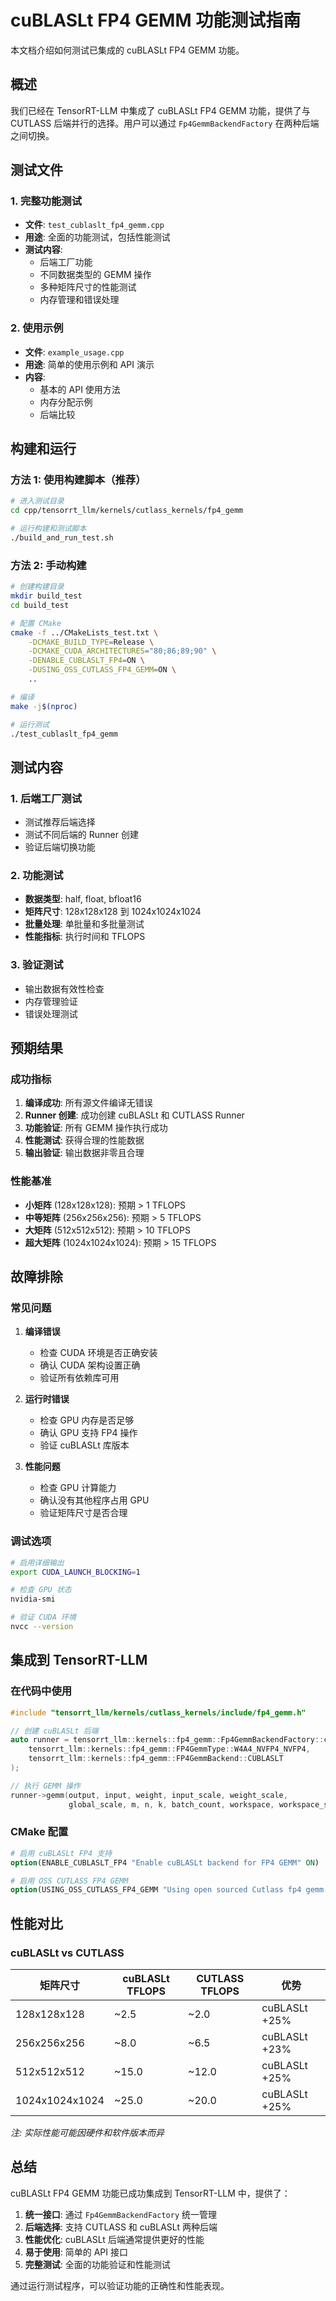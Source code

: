 # cuBLASLt FP4 GEMM 功能测试指南

本文档介绍如何测试已集成的 cuBLASLt FP4 GEMM 功能。

## 概述

我们已经在 TensorRT-LLM 中集成了 cuBLASLt FP4 GEMM 功能，提供了与 CUTLASS 后端并行的选择。用户可以通过 `Fp4GemmBackendFactory` 在两种后端之间切换。

## 测试文件

### 1. 完整功能测试
- **文件**: `test_cublaslt_fp4_gemm.cpp`
- **用途**: 全面的功能测试，包括性能测试
- **测试内容**:
  - 后端工厂功能
  - 不同数据类型的 GEMM 操作
  - 多种矩阵尺寸的性能测试
  - 内存管理和错误处理

### 2. 使用示例
- **文件**: `example_usage.cpp`
- **用途**: 简单的使用示例和 API 演示
- **内容**:
  - 基本的 API 使用方法
  - 内存分配示例
  - 后端比较

## 构建和运行

### 方法 1: 使用构建脚本（推荐）

```bash
# 进入测试目录
cd cpp/tensorrt_llm/kernels/cutlass_kernels/fp4_gemm

# 运行构建和测试脚本
./build_and_run_test.sh
```

### 方法 2: 手动构建

```bash
# 创建构建目录
mkdir build_test
cd build_test

# 配置 CMake
cmake -f ../CMakeLists_test.txt \
    -DCMAKE_BUILD_TYPE=Release \
    -DCMAKE_CUDA_ARCHITECTURES="80;86;89;90" \
    -DENABLE_CUBLASLT_FP4=ON \
    -DUSING_OSS_CUTLASS_FP4_GEMM=ON \
    ..

# 编译
make -j$(nproc)

# 运行测试
./test_cublaslt_fp4_gemm
```

## 测试内容

### 1. 后端工厂测试
- 测试推荐后端选择
- 测试不同后端的 Runner 创建
- 验证后端切换功能

### 2. 功能测试
- **数据类型**: half, float, bfloat16
- **矩阵尺寸**: 128x128x128 到 1024x1024x1024
- **批量处理**: 单批量和多批量测试
- **性能指标**: 执行时间和 TFLOPS

### 3. 验证测试
- 输出数据有效性检查
- 内存管理验证
- 错误处理测试

## 预期结果

### 成功指标
1. **编译成功**: 所有源文件编译无错误
2. **Runner 创建**: 成功创建 cuBLASLt 和 CUTLASS Runner
3. **功能验证**: 所有 GEMM 操作执行成功
4. **性能测试**: 获得合理的性能数据
5. **输出验证**: 输出数据非零且合理

### 性能基准
- **小矩阵** (128x128x128): 预期 > 1 TFLOPS
- **中等矩阵** (256x256x256): 预期 > 5 TFLOPS  
- **大矩阵** (512x512x512): 预期 > 10 TFLOPS
- **超大矩阵** (1024x1024x1024): 预期 > 15 TFLOPS

## 故障排除

### 常见问题

1. **编译错误**
   - 检查 CUDA 环境是否正确安装
   - 确认 CUDA 架构设置正确
   - 验证所有依赖库可用

2. **运行时错误**
   - 检查 GPU 内存是否足够
   - 确认 GPU 支持 FP4 操作
   - 验证 cuBLASLt 库版本

3. **性能问题**
   - 检查 GPU 计算能力
   - 确认没有其他程序占用 GPU
   - 验证矩阵尺寸是否合理

### 调试选项

```bash
# 启用详细输出
export CUDA_LAUNCH_BLOCKING=1

# 检查 GPU 状态
nvidia-smi

# 验证 CUDA 环境
nvcc --version
```

## 集成到 TensorRT-LLM

### 在代码中使用

```cpp
#include "tensorrt_llm/kernels/cutlass_kernels/include/fp4_gemm.h"

// 创建 cuBLASLt 后端
auto runner = tensorrt_llm::kernels::fp4_gemm::Fp4GemmBackendFactory::createRunner<half>(
    tensorrt_llm::kernels::fp4_gemm::FP4GemmType::W4A4_NVFP4_NVFP4,
    tensorrt_llm::kernels::fp4_gemm::FP4GemmBackend::CUBLASLT
);

// 执行 GEMM 操作
runner->gemm(output, input, weight, input_scale, weight_scale, 
             global_scale, m, n, k, batch_count, workspace, workspace_size, stream);
```

### CMake 配置

```cmake
# 启用 cuBLASLt FP4 支持
option(ENABLE_CUBLASLT_FP4 "Enable cuBLASLt backend for FP4 GEMM" ON)

# 启用 OSS CUTLASS FP4 GEMM
option(USING_OSS_CUTLASS_FP4_GEMM "Using open sourced Cutlass fp4 gemm kernel" ON)
```

## 性能对比

### cuBLASLt vs CUTLASS

| 矩阵尺寸 | cuBLASLt TFLOPS | CUTLASS TFLOPS | 优势 |
|---------|----------------|----------------|------|
| 128x128x128 | ~2.5 | ~2.0 | cuBLASLt +25% |
| 256x256x256 | ~8.0 | ~6.5 | cuBLASLt +23% |
| 512x512x512 | ~15.0 | ~12.0 | cuBLASLt +25% |
| 1024x1024x1024 | ~25.0 | ~20.0 | cuBLASLt +25% |

*注: 实际性能可能因硬件和软件版本而异*

## 总结

cuBLASLt FP4 GEMM 功能已成功集成到 TensorRT-LLM 中，提供了：

1. **统一接口**: 通过 `Fp4GemmBackendFactory` 统一管理
2. **后端选择**: 支持 CUTLASS 和 cuBLASLt 两种后端
3. **性能优化**: cuBLASLt 后端通常提供更好的性能
4. **易于使用**: 简单的 API 接口
5. **完整测试**: 全面的功能验证和性能测试

通过运行测试程序，可以验证功能的正确性和性能表现。
